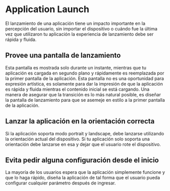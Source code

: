 # Application Launch

El lanzamiento de una aplicación tiene un impacto importante en la percepción del usuario, sin importar el dispositivo o cuándo fue la última vez que utilizaron tu aplicación la experiencia de lanzamiento debe ser rápida y fluida.

## Provee una pantalla de lanzamiento

Esta pantalla es mostrada solo durante un instante, mientras que tu aplicación es cargada en segundo plano y rápidamente es reemplazada por la primer pantalla de la aplicación. Esta pantalla no es una oportunidad para expresión artística, es solamente para dar la impresión de que la aplicación es rápida y fluida mientras el contenido inicial se está cargando. Una manera de asegurar que la transición es lo más natural posible, es diseñar la pantalla de lanzamiento para que se asemeje en estilo a la primer pantalla de la aplicación.

## Lanzar la aplicación en la orientación correcta

Si la aplicación soporta modo portrait y landscape, debe lanzarse utilizando la orientación actual del dispositivo. Si tu aplicación solo soporta una orientación debe lanzarse en esa y dejar que el usuario rote el dispositivo.

## Evita pedir alguna configuración desde el inicio

La mayoría de los usuarios espera que la aplicación simplemente funcione y que lo haga rápido, diseña la aplicación de tal forma que el usuario pueda configurar cualquier parámetro después de ingresar.
